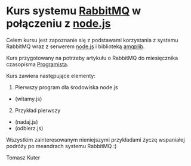 # Kurs systemu [RabbitMQ](https://www.rabbitmq.com/) w połączeniu z [node.js](https://nodejs.org/)

Celem kursu jest zapoznanie się z podstawami korzystania z systemu RabbitMQ wraz z serwerem [node.js](https://nodejs.org/) i biblioteką [amqplib](https://www.npmjs.com/package/amqplib).

Kurs przygotowany na potrzeby artykułu o RabbitMQ do miesięcznika czasopisma [Programista](http://programistamag.pl/).

Kurs zawiera następujące elementy:
1. Pierwszy program dla środowiska node.js
  * (witamy.js)
2. Przykład pierwszy
  * (nadaj.js)
  * (odbierz.js)

Wszystkim zainteresowanym nieniejszymi przykładami życzę wspaniałej podróży po meandrach systemu RabbitMQ :)

Tomasz Kuter
